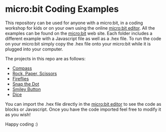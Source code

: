 # micro:bit Coding Examples

This repository can be used for anyone with a micro:bit, in a coding workshop for kids or on your own using the online [micro:bit editor](https://makecode.microbit.org/). All the examples can be found on the [micro:bit](https://microbit.org/code/) web site. Each folder includes a different example with a Javascript file as well as a .hex file. To run the code on your micro:bit simply copy the .hex file onto your micro:bit while it is plugged into your computer.

The projects in this repo are as follows:

- [Compass](https://makecode.microbit.org/projects/compass)
- [Rock, Paper, Scissors](https://makecode.microbit.org/projects/rock-paper-scissors)
- [Fireflies](https://makecode.microbit.org/projects/fireflies)
- [Snap the Dot](https://makecode.microbit.org/projects/snap-the-dot)
- [Smiley Button](https://makecode.microbit.org/projects/smiley-buttons)
- [Dice](https://makecode.microbit.org/projects/dice)

You can import the .hex file directly in the [micro:bit editor](https://makecode.microbit.org/) to see the code as blocks or Javascript. Once you have the code imported feel free to modify it as you wish!

Happy coding :)
